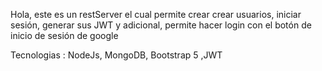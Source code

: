 Hola, este es un restServer el cual permite crear crear usuarios, iniciar sesión, generar sus JWT  y adicional, permite hacer login con el botón de inicio de sesión de google

Tecnologias : NodeJs, MongoDB, Bootstrap 5 ,JWT

